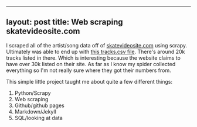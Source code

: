 
---
layout: post
title: Web scraping skatevideosite.com
---



I scraped all of the artist/song data off of [skatevideosite.com](http://www.skatevideosite.com) using scrapy. Ultimately was able to end up with [this tracks.csv file](https://github.com/grassclone/grassclone.github.io/blob/master/tracks.csv). There's around 20k tracks listed in there. Which is interesting because the website claims to have over 30k listed on their site. As far as I know my spider collected everything so I'm not really sure where they got their numbers from.


This simple little project taught me about quite a few different things:

1. Python/Scrapy
2. Web scraping
3. Github/github pages
5. Markdown/Jekyll
6. SQL/looking at data



